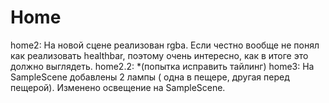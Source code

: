 # Home
home2:
На новой сцене реализован rgba.
Если честно вообще не понял как реализовать healthbar, поэтому очень интересно, как в итоге это должно выглядеть. 
home2.2:
*(попытка исправить тайлинг)
home3:
На SampleScene добавлены 2 лампы ( одна в пещере, другая перед пещерой). Изменено освещение на SampleScene.

